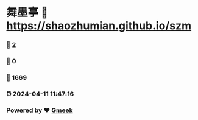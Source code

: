 # 舞墨亭 :link: https://shaozhumian.github.io/szm 
### :page_facing_up: [2](https://shaozhumian.github.io/szm/tag.html) 
### :speech_balloon: 0 
### :hibiscus: 1669 
### :alarm_clock: 2024-04-11 11:47:16 
### Powered by :heart: [Gmeek](https://github.com/Meekdai/Gmeek)
